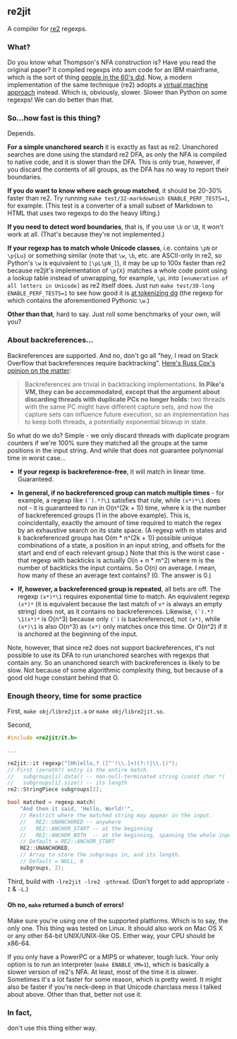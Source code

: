 ## re2jit

A compiler for [re2](https://github.com/google/re2/) regexps.

### What?

Do you know what Thompson's NFA construction is? Have you read the original paper?
It compiled regexps into asm code for an IBM mainframe, which is the sort of thing
[people in the 60's did](http://www.diku.dk/hjemmesider/ansatte/henglein/papers/thompson1968.pdf).
Now, a modern implementation of the same technique (re2) adopts a
[virtual machine approach](https://swtch.com/~rsc/regexp/regexp2.html) instead. Which is,
obviously, slower. Slower than Python on some regexps! We can do better than that.

### So...how fast is this thing?

Depends.

**For a simple unanchored search** it is exactly as fast as re2. Unanchored searches
are done using the standard re2 DFA, as only the NFA is compiled to native code,
and it is slower than the DFA. This is only true, however, if you discard the contents
of all groups, as the DFA has no way to report their boundaries.

**If you do want to know where each group matched**, it should be 20-30% faster than re2.
Try running `make test/32-markdownish ENABLE_PERF_TESTS=1`, for example. (This test is
a converter of a small subset of Markdown to HTML that uses two regexps to do
the heavy lifting.)

**If you need to detect word boundaries**, that is, if you use `\b` or `\B`, it won't
work at all. (That's because they're not implemented.)

**If your regexp has to match whole Unicode classes**, i.e. contains `\pN` or `\p{Lu}`
or something similar (note that `\w`, `\b`, etc. are ASCII-only in re2, so Python's `\w`
is equivalent to `[\pL\pN_]`), it may be up to 100x faster than re2 because re2jit's
implementation of `\p{X}` matches a whole code point using a lookup table instead of
unwrapping, for example, `\pL` into `[enumeration of all letters in Unicode]` as re2
itself does. Just run `make test/30-long ENABLE_PERF_TESTS=1` to see how good it is
[at tokenizing dg](https://github.com/pyos/dg/blob/master/core/3.parser.dg#L35)
(the regexp for which contains the aforementioned Pythonic `\w`.)

**Other than that**, hard to say. Just roll some benchmarks of your own, will you?

### About backreferences...

Backreferences are supported. And no, don't go all "hey, I read on Stack Overflow
that backreferences require backtracking".
[Here's Russ Cox's opinion on the matter](https://swtch.com/~rsc/regexp/regexp2.html#real):

>Backreferences are trivial in backtracking implementations. **In Pike's VM, they can be
>accommodated, except that the argument about discarding threads with duplicate PCs no
>longer holds**: two threads with the same PC might have different capture sets, and now
>the capture sets can influence future execution, so an implementation has to keep both
>threads, a potentially exponential blowup in state.

So what do we do? Simple - we only discard threads with duplicate program counters
if we're 100% sure they matched all the groups at the same positions in the input string.
And while that does not guarantee polynomial time in worst case...

 * **If your regexp is backreference-free**, it will match in linear time. Guaranteed.

 * **In general, if no backreferenced group can match multiple times** - for example,
   a regexp like ``(`).*?\1`` satisfies that rule, while `(x*)*\1` does not -
   it is guaranteed to run in O(n^(2k + 1)) time, where k is the number of backreferenced
   groups (1 in the above example). This is, coincidentally, exactly the amount of time
   required to match the regex by an exhaustive search on its state space. (A regexp with
   m states and k backreferenced groups has O(m \* n^(2k + 1)) possible unique combinations
   of a state, a position in an input string, and offsets for the start and end of each
   relevant group.) Note that this is the worst case - that regexp with backticks is
   actually O(n + n * m^2) where m is the number of backticks the input contains. So O(n)
   on average. I mean, how many of these an average text contains? (0. The answer is 0.)

 * **If, however, a backreferenced group is repeated**, all bets are off.
   The regexp `(x*)*\1` requires exponential time to match. An equivalent regexp
   `(x*)*` (it is equivalent because the last match of `x*` is always an empty string)
   does not, as it contains no backreferences. Likewise, ``(`).*?\1(x*)*`` is O(n^3)
   because only ``(`)`` is backreferenced, not `(x*)`, while `(x*)\1` is also O(n^3)
   as `(x*)` only matches once this time. Or O(n^2) if it is anchored at the beginning
   of the input.

Note, however, that since re2 does not support backreferences, it's not possible
to use its DFA to run unanchored searches with regexps that contain any. So an unanchored
search with backreferences is likely to be slow. Not because of some algorithmic complexity
thing, but because of a good old huge constant behind that O.

### Enough theory, time for some practice

First, `make obj/libre2jit.a` or `make obj/libre2jit.so`.

Second,

```c++
#include <re2jit/it.h>

...

re2jit::it regexp("[Hh]ello,? ([^'!\\.]+)(?:!|\\.|)");
// First (zeroth?) entry is the entire match.
//   subgroups[i].data() -- non-null-terminated string (const char *)
//   subgroups[i].size() -- its length
re2::StringPiece subgroups[2];

bool matched = regexp.match(
    "And then it said, 'Hello, World!'",
    // Restrict where the matched string may appear in the input.
    //   RE2::UNANCHORED -- anywhere
    //   RE2::ANCHOR_START -- at the beginning
    //   RE2::ANCHOR_BOTH  -- at the beginning, spanning the whole input
    // Default = RE2::ANCHOR_START
    RE2::UNANCHORED,
    // Array to store the subgroups in, and its length.
    // Default = NULL, 0
    subgroups, 2);
```

Third, build with `-lre2jit -lre2 -pthread`. (Don't forget to add appropriate `-I` & `-L`.)

#### Oh no, `make` returned a bunch of errors!

Make sure you're using one of the supported platforms. Which is to say, the only one.
This thing was tested on Linux. It should also work on Mac OS X or any other 64-bit
UNIX/UNIX-like OS. Either way, your CPU should be x86-64.

If you only have a PowerPC or a MIPS or whatever, tough luck. Your only option is to
run an interpreter (`make ENABLE_VM=1`), which is basically a slower version of re2's
NFA. At least, most of the time it is slower. Sometimes it's a lot faster for some reason,
which is pretty weird. It might also be faster if you're neck-deep in that Unicode charclass
mess I talked about above. Other than that, better not use it.

### In fact,

don't use this thing either way.
